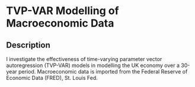 # TVP-VAR Modelling of Macroeconomic Data

## Description

I investigate the effectiveness of time-varying parameter vector autoregression (TVP-VAR) models in modelling the UK economy over a 30-year period. Macroeconomic data is imported from the Federal Reserve of Economic Data (FRED), St. Louis Fed.

